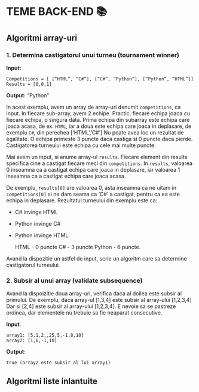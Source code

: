 # TEME BACK-END 📚

## Algoritmi array-uri

### 1. Determina castigatorul unui turneu (tournament winner)

**Input:**
	
    Competitions = [ [“HTML”, “C#”], [“C#”, “Python”], [“Python”, “HTML”]]
    Results = [0,0,1]

**Output:** “Python”

In acest exemplu, avem un array de array-uri denumit `competitions`, ca input. 
In fiecare sub-array, avem 2 echipe.
Practic, fiecare echipa joaca cu fiecare echipa, o singura data.
Prima echipa din subarray este echipa care joaca acasa, de ex: `HTML`, iar a doua este echipa care joaca in deplasare, de exemplu `C#`, din perechea [‘HTML’,’C#’]
Nu poate avea loc un rezultat de egalitate. O echipa primeste 3 puncte daca castiga si 0 puncte daca pierde.
Castigatorea turneului este echipa cu cele mai multe puncte.

Mai avem un input, si anume array-ul `results`. Fiecare element din results specifica cine a castigat fiecare meci din `competitions`.
In `results`, valoarea 0 inseamna ca a castigat echipa care joaca in deplasare, iar valoarea 1 inseamna ca a castigat echipa care joaca acasa.

De exemplu, `results[0]` are valoarea 0, asta inseamna ca ne uitam in `competitions[0]` si ne dam seama ca ‘C#’ a castigat, pentru ca ea este echipa in deplasare.
Rezultatul turneului din exemplu este ca: 
- C# invinge HTML 
- Python invinge C#
- Python invinge HTML.

    HTML - 0 puncte
    C# - 3 puncte
    Python - 6 puncte.

Avand la dispozitie un astfel de input, scrie un algoritm care sa determine castigatorul turneului.

### 2. Subsir al unui array (validate subsequence)

Avand la dispoizitie doua array-uri, verifica daca al doilea este subsir al primului.
De exemplu, daca array-ul [1,3,4] este subsir al array-ului [1,2,3,4]
Dar si [2,4] este subsir al array-ului [1,2,3,4].
E nevoie sa se pastreze ordinea, dar elementele nu trebuie sa fie neaparat consecutive.

**Input**:
```
array1: [5,1,2,,25,5,-1,8,10]
array2: [1,6,-1,10]
```

**Output**: 
```
true (array2 este subsir al lui array1)
```


## Algoritmi liste inlantuite



